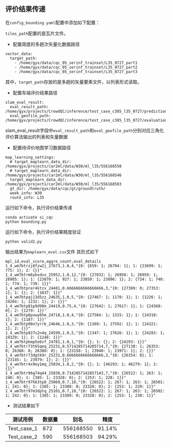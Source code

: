 ## 评价结果传递
在`config_bounding.yaml`配置中添加如下配置：

`tiles_path`配置的是瓦片文件。

- 配置周度的多趟次矢量化数据路径
```
vector_data:
  target_path:
    - /home/gyx/data/cqc_05_serinf_trainset/L35_0727_part1
    - /home/gyx/data/cqc_05_serinf_trainset/L35_0727_part2
    - /home/gyx/data/cqc_05_serinf_trainset/L35_0727_part3
```
其中，`target_path`存放的是多趟的矢量要素文件，以列表形式读取。

- 配置车端评价结果路径

```
slam_eval_result:
  eval_result_path: /home/gyx/projects/CrowdQC/inference/test_case_c385_l35_0727/prediction_with_subtype_original.csv
  eval_geofile_path: /home/gyx/projects/CrowdQC/inference/test_case_c385_l35_0727/evaluation_results.geojson

```
slam_eval_result字段中`eval_result_path`和`eval_geofile_path`分别对应三角化评价算法输出的列表和矢量数据

- 配置待评价地图学习数据路径


```
map_learning_settings:
  # target_maplearn_data_dir: /home/gyx/projects/car2ml/data/W30/ml_l35/556168550
  # target_maplearn_data_dir: /home/gyx/projects/car2ml/data/W30/ml_l35/556168546
  target_maplearn_data_dir: /home/gyx/projects/car2ml/data/W30/ml_l35/556168503
  gt_dir: /home/gyx/data/cqc/gt/groundtruth/
  week_info: W30
  route_info: L35
```

运行如下命令，执行评价结果传递
```
conda activate si_cqc
python bounding.py
```

运行如下命令，执行评价结果精度验证
```
python valid2.py
```
输出结果为`maplearn_eval.csv`文件
其形式如下
```
mpl_id,eval_score,aggre_count,eval_details
1_4_wm7btrzj8fzw2j_27673,1.0,4,"{0: {659: 1; 26794: 1}; 1: {23699: 1; 775: 1}; 2: {}}"
1_4_wm7btrm6ybxdvx_25952,1.0,12,"{0: {27032: 1; 26958: 1; 26959: 1; 26985: 1}; 1: {23870: 1; 927: 1; 23859: 1; 23896: 1}; 2: {734: 1; 740: 1; 774: 1; 739: 1}}"
1_4_wm7btprer4ktzv_24481,0.6666666666666666,3,"{0: {27389: 0; 27353: 1}; 1: {}; 2: {1037: 1}}"
1_4_wm7btpqj13d5zz_24635,1.0,5,"{0: {27467: 1; 1170: 1}; 1: {1226: 1; 24204: 1; 1232: 1}; 2: {}}"
1_4_wm7btp81p9d98m_24419,0.75,4,"{0: {27642: 1; 27617: 1}; 1: {24368: 0}; 2: {1279: 1}}"
1_4_wm7btp6pxwy6hm_24718,1.0,4,"{0: {27584: 1; 1315: 1}; 1: {24310: 1}; 2: {1187: 1}}"
1_4_wm7btp98n7yrrb_24646,1.0,3,"{0: {1369: 1; 27592: 1}; 1: {24321: 1}; 2: {}}"
1_4_wm7btp927s2n4q_24599,1.0,5,"{0: {1347: 1; 27626: 1}; 1: {24283: 1; 24329: 1}; 2: {1248: 1}}"
1_4_wm7btpkmp5e6vf_24781,1.0,1,"{0: {}; 1: {}; 2: {24293: 1}}"
1_4_wm7btr73t65qeq_25231,0.5714285714285714,7,"{0: {27138: 1; 26353: 0; 26368: 0; 26380: 0}; 1: {23158: 1; 23940: 1; 23971: 1}; 2: {}}"
1_4_wm7btr73dgtk9r_25231,0.6666666666666666,3,"{0: {26354: 0}; 1: {23145: 1; 23979: 1}; 2: {}}"
1_4_wm7btr4x9ey1mq_25034,1.0,2,"{0: {}; 1: {46293: 1; 46279: 1}; 2: {}}"
1_4_wm7btr96g74q44_25038,0.7142857142857143,7,"{0: {26522: 1; 263: 1; 240: 0}; 1: {385: 1; 23328: 0}; 2: {253: 1; 228: 1}}"
1_4_wm7btr97h63tp8_25069,0.7,10,"{0: {26522: 1; 267: 1; 263: 1; 26501: 1; 241: 0}; 1: {385: 1; 23308: 0; 23328: 0}; 2: {253: 1; 229: 1}}"
1_4_wm7btr97m3dptq_25101,0.7,10,"{0: {26522: 1; 267: 1; 263: 1; 26502: 1; 242: 0}; 1: {385: 1; 23309: 0; 23328: 0}; 2: {253: 1; 230: 1}}"
```

- 测试结果如下

| 测试用例       | 数据量 | 别名       | 精度     |
|----------------|--------|------------|----------|
| Test_case_1    | 872    | 556168550  | 91.14%   |
| Test_case_2    | 590    | 556168503  | 94.29%   |

